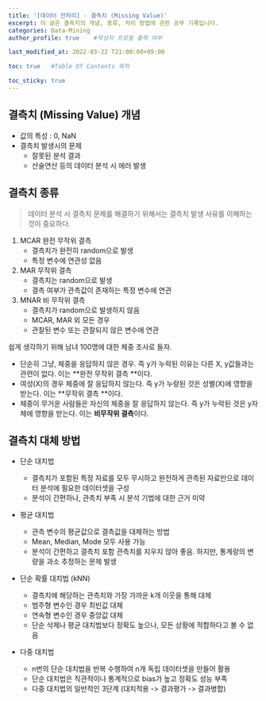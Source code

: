 ```yaml
---
title: '[데이터 전처리] - 결측치 (Missing Value)' 
excerpt: 이 글은 결측치의 개념, 종류, 처리 방법에 관한 공부 기록입니다.
categories: Data-Mining
author_profile: true    #작성자 프로필 출력 여부

last_modified_at: 2022-03-22 T21:00:00+09:00

toc: true   #Table Of Contents 목차 

toc_sticky: true
---
```


## 결측치 (Missing Value) 개념

- 값의 특성 : 0, NaN
- 결측치 발생시의 문제
  - 잘못된 분석 결과
  - 산술연산 등의 데이터 분석 시 에러 발생



## 결측치 종류

> 데이터 분석 시 결측치 문제를 해결하기 위해서는 결측치 발생 사유를 이해하는 것이 중요하다.

1. MCAR 완전 무작위 결측
   - 결측치가 완전히 random으로 발생
   - 특정 변수에 연관성 없음
2. MAR 무작위 결측
   - 결측치는 random으로 발생
   - 결측 여부가 관측값이 존재하는 특정 변수에 연관
3. MNAR 비 무작위 결측
   - 결측치가 random으로 발생하지 않음
   - MCAR, MAR 외 모든 경우
   - 관찰된 변수 또는 관찰되지 않은 변수에 연관

쉽게 생각하기 위해 남녀 100명에 대한 체중 조사로 들자.

- 단순히 그냥, 체중을 응답하지 않은 경우. 즉 y가 누락된 이유는 다른 X, y값들과는 관련이 없다. 이는 **완전 무작위 결측 **이다.
- 여성(X)의 경우 체중에 잘 응답하지 않는다. 즉 y가 누랑된 것은 성별(X)에 영향을 받는다. 이는 **무작위 결측 **이다. 
- 체중이 무거운 사람들은 자신의 체중을 잘 응답하지 않는다. 즉 y가 누락된 것은 y자체에 영향을 받는다. 이는 **비무작위 결측**이다.



##  결측치 대체 방법

- 단순 대치법
  - 결측치가 포함된 특정 자료를 모두 무시하고 완전하게 관측된 자료만으로 데이터 분석에 필요한 데이터셋을 구성 
  - 분석이 간편하나, 관측치 부족 시 분석 기법에 대한 근거 미약

- 평균 대치법
  - 관측 변수의 평균값으로 결측값을 대체하는 방법
  - Mean, Median, Mode 모두 사용 가능
  - 분석이 간편하고 결측치 포함 관측치를 지우지 않아 좋음. 하지만, 통계랑의 변량을 과소 추정하는 문제 발생
- 단순 확률 대치법 (kNN)
  - 결측치에 해당하는 관측치와 가장 가까운 k개 이웃을 통해 대체
  - 범주형 변수인 경우 최빈값 대체
  - 연속형 변수인 경우 중앙값 대체
  - 단순 삭제나 평균 대치법보다 정확도 높으나, 모든 상황에 적합하다고 볼 수 없음
- 다중 대치법
  - n번의 단순 대치법을 반복 수행하여 n개 독립 데이터셋을 만들어 활용
  - 단순 대치법은 직관적이나 통계적으로 bias가 높고 정확도 성능 부족
  - 다중 대치법의 일반적인 3단계 (대치적용 -> 결과평가 -> 결과병합)



